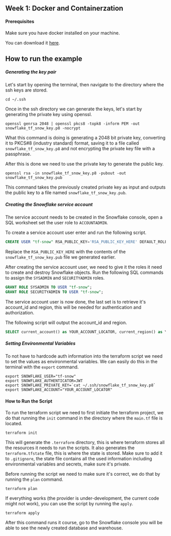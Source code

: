 ## Week 1: Docker and Containerzation

#### Prerequisites

Make sure you have docker installed on your machine.

You can download it [here](https://www.docker.com/products/docker-desktop/).

## How to run the example

##### Generating the key pair
Let's start by opening the terminal, then navigate to the directory where the ssh keys are stored.

```Shell
cd ~/.ssh
```

Once in the ssh directory we can generate the keys, let's start by generating the private key using openssl.

```Shell
openssl genrsa 2048 | openssl pkcs8 -topk8 -inform PEM -out snowflake_tf_snow_key.p8 -nocrypt
```

What this command is doing is generating a 2048 bit private key, converting it to PKCS#8 (industry standard) format, saving it to a file called `snowflake_tf_snow_key.p8` and not encrypting the private key file with a passphrase.

After this is done we need to use the private key to generate the public key.
```Shell
openssl rsa -in snowflake_tf_snow_key.p8 -pubout -out snowflake_tf_snow_key.pub
```

This command takes the previously created private key as input and outputs the public key to a file named `snowflake_tf_snow_key.pub`.

##### Creating the Snowflake service account
The service account needs to be created in the Snowflake console, open a SQL worksheet set the user role to `ACCOUNTADMIN`.

To create a service account user enter and run the following script.

```SQL
CREATE USER "tf-snow" RSA_PUBLIC_KEY='RSA_PUBLIC_KEY_HERE' DEFAULT_ROLE=PUBLIC MUST_CHANGE_PASSWORD=FALSE;
```

Replace the `RSA_PUBLIC_KEY_HERE` with the contents of the `snowflake_tf_snow_key.pub` file we generated earlier.

After creating the service account user, we need to give it the roles it need to create and destroy Snowflake objects.
Run the following SQL commands to assign the `SYSADMIN` and `SECURITYADMIN` roles.

```SQL
GRANT ROLE SYSADMIN TO USER "tf-snow";
GRANT ROLE SECURITYADMIN TO USER "tf-snow";
```

The service account user is now done, the last set is to retrieve it's account_id and region, this will be needed for authentication and authorization.

The following script will output the account_id and region.
```SQL
SELECT current_account() as YOUR_ACCOUNT_LOCATOR, current_region() as YOUR_SNOWFLAKE_REGION_ID;
```

##### Setting Environmental Variables

To not have to hardcode auth information into the terraform script we need to set the values as environmental variables. We can easily do this in the terminal with the `export` command.
```Shell
export SNOWFLAKE_USER="tf-snow"
export SNOWFLAKE_AUTHENTICATOR=JWT
export SNOWFLAKE_PRIVATE_KEY=`cat ~/.ssh/snowflake_tf_snow_key.p8`
export SNOWFLAKE_ACCOUNT="YOUR_ACCOUNT_LOCATOR"
```

#### How to Run the Script

To run the terraform script we need to first initiate the terraform project, we do that running the `init` command in the directory where the `main.tf` file is located.

```Shell
terraform init
```

This will generate the `.terraform` directory, this is where terraform stores all the resources it needs to run the scripts. It also generates the `terraform.tfstate` file, this is where the state is stored. Make sure to add it to `.gitignore`, the state file contains all the used information including environmental variables and secrets, make sure it's private.

Before running the script we need to make sure it's correct, we do that by running the `plan` command.

```Shell
terraform plan
```

If everything works (the provider is under-development, the current code might not work), you can use the script by running the `apply`.

```Shell
terraform apply
```

After this command runs it course, go to the Snowflake console you will be able to see the newly created database and warehouse.
